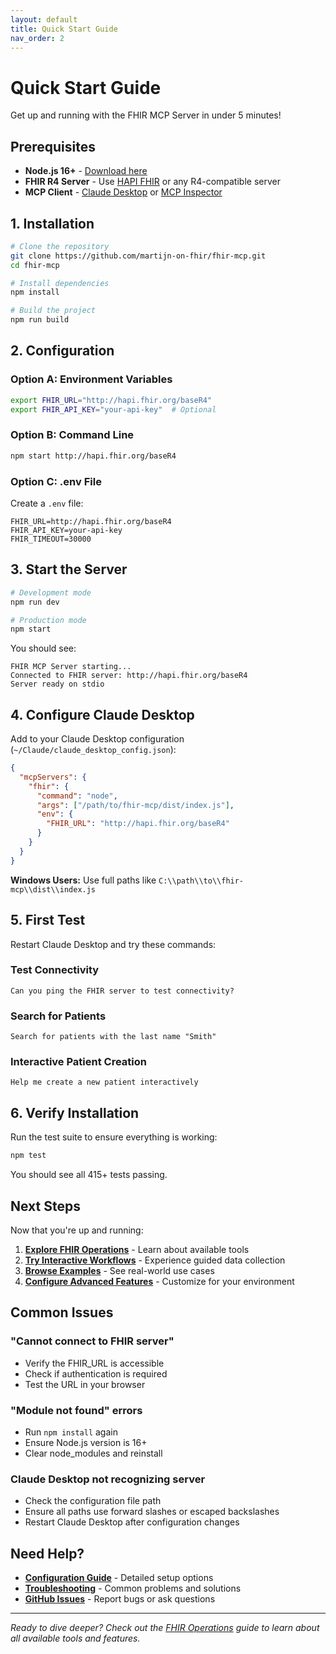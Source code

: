 ```yaml
---
layout: default
title: Quick Start Guide
nav_order: 2
---
```


# Quick Start Guide

Get up and running with the FHIR MCP Server in under 5 minutes!

## Prerequisites

- **Node.js 16+** - [Download here](https://nodejs.org/)
- **FHIR R4 Server** - Use [HAPI FHIR](http://hapi.fhir.org/baseR4) or any R4-compatible server
- **MCP Client** - [Claude Desktop](https://claude.ai/desktop) or [MCP Inspector](https://github.com/modelcontextprotocol/inspector)

## 1. Installation

```bash
# Clone the repository
git clone https://github.com/martijn-on-fhir/fhir-mcp.git
cd fhir-mcp

# Install dependencies
npm install

# Build the project
npm run build
```

## 2. Configuration

### Option A: Environment Variables
```bash
export FHIR_URL="http://hapi.fhir.org/baseR4"
export FHIR_API_KEY="your-api-key"  # Optional
```

### Option B: Command Line
```bash
npm start http://hapi.fhir.org/baseR4
```

### Option C: .env File
Create a `.env` file:
```env
FHIR_URL=http://hapi.fhir.org/baseR4
FHIR_API_KEY=your-api-key
FHIR_TIMEOUT=30000
```

## 3. Start the Server

```bash
# Development mode
npm run dev

# Production mode
npm start
```

You should see:
```
FHIR MCP Server starting...
Connected to FHIR server: http://hapi.fhir.org/baseR4
Server ready on stdio
```

## 4. Configure Claude Desktop

Add to your Claude Desktop configuration (`~/Claude/claude_desktop_config.json`):

```json
{
  "mcpServers": {
    "fhir": {
      "command": "node",
      "args": ["/path/to/fhir-mcp/dist/index.js"],
      "env": {
        "FHIR_URL": "http://hapi.fhir.org/baseR4"
      }
    }
  }
}
```

**Windows Users:** Use full paths like `C:\\path\\to\\fhir-mcp\\dist\\index.js`

## 5. First Test

Restart Claude Desktop and try these commands:

### Test Connectivity
```
Can you ping the FHIR server to test connectivity?
```

### Search for Patients
```
Search for patients with the last name "Smith"
```

### Interactive Patient Creation
```
Help me create a new patient interactively
```

## 6. Verify Installation

Run the test suite to ensure everything is working:

```bash
npm test
```

You should see all 415+ tests passing.

## Next Steps

Now that you're up and running:

1. **[Explore FHIR Operations](fhir-operations)** - Learn about available tools
2. **[Try Interactive Workflows](interactive-elicitation)** - Experience guided data collection
3. **[Browse Examples](healthcare-workflows)** - See real-world use cases
4. **[Configure Advanced Features](configuration)** - Customize for your environment

## Common Issues

### "Cannot connect to FHIR server"
- Verify the FHIR_URL is accessible
- Check if authentication is required
- Test the URL in your browser

### "Module not found" errors
- Run `npm install` again
- Ensure Node.js version is 16+
- Clear node_modules and reinstall

### Claude Desktop not recognizing server
- Check the configuration file path
- Ensure all paths use forward slashes or escaped backslashes
- Restart Claude Desktop after configuration changes

## Need Help?

- **[Configuration Guide](configuration)** - Detailed setup options
- **[Troubleshooting](troubleshooting)** - Common problems and solutions
- **[GitHub Issues](https://github.com/martijn-on-fhir/fhir-mcp/issues)** - Report bugs or ask questions

---

*Ready to dive deeper? Check out the [FHIR Operations](fhir-operations) guide to learn about all available tools and features.*